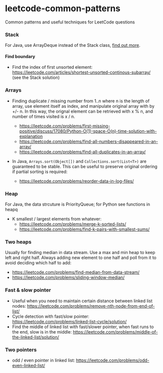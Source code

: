# leetcode-common-patterns
Common patterns and useful techniques for LeetCode questions

### Stack
For Java, use ArrayDeque instead of the Stack class, [find out more](https://stackoverflow.com/a/12524949/2408445). 

#### Find boundary
* Find the index of first unsorted element: https://leetcode.com/articles/shortest-unsorted-continous-subarray/ (see the Stack solution)


### Arrays
* Finding duplicate / missing number from 1..n where n is the length of array, use element itself as index, and manipulate original array with by +/- n. In this way, the orignal element can be retrieved with x % n, and number of times visited is x / n. 
  * https://leetcode.com/problems/first-missing-positive/discuss/17080/Python-O(1)-space-O(n)-time-solution-with-explanation
  * https://leetcode.com/problems/find-all-numbers-disappeared-in-an-array/
  * https://leetcode.com/problems/find-all-duplicates-in-an-array/

* In Java, `Arrays.sort(Object[])` and `Collections.sort(List<T>)` are guaranteed to be stable. This can be useful to preserve original ordering if partial sorting is required: 
  * https://leetcode.com/problems/reorder-data-in-log-files/

### Heap
For Java, the data strcuture is PriorityQueue; for Python see functions in heapq
* K smallest / largest elements from whatever: 
  * https://leetcode.com/problems/merge-k-sorted-lists/
  * https://leetcode.com/problems/find-k-pairs-with-smallest-sums/

### Two heaps
Usually for finding median in data stream. Use a max and min heap to keep left and right half. Always adding new element to one half and poll from it to avoid deciding which half to add:
* https://leetcode.com/problems/find-median-from-data-stream/
* https://leetcode.com/problems/sliding-window-median/


### Fast & slow pointer
* Useful when you need to maintain certain distance between linked list nodes: https://leetcode.com/problems/remove-nth-node-from-end-of-list/
* Cycle detection with fast/slow pointer: https://leetcode.com/problems/linked-list-cycle/solution/
* Find the middle of linked list with fast/slower pointer, when fast runs to the end, slow is in the middle: https://leetcode.com/problems/middle-of-the-linked-list/solution/

### Two pointers
* odd / even pointer in linked list: https://leetcode.com/problems/odd-even-linked-list/

